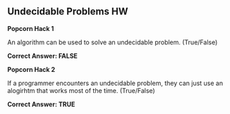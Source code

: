 ## Undecidable Problems HW



**Popcorn Hack 1**


An algorithm can be used to solve an undecidable problem. (True/False)


**Correct Answer: FALSE**


**Popcorn Hack 2**


If a programmer encounters an undecidable problem, they can just use an alogirhtm that works most of the time. (True/False)


**Correct Answer: TRUE**
